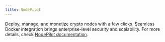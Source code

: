 ```yaml
---
title: NodePilot
---
```


Deploy, manage, and monetize crypto nodes with a few clicks. Seamless Docker integration brings enterprise-level security and scalability. For more details, check [NodePilot documentation](https://manual.grid.tf/dashboard/solutions/nodepilot.html).
